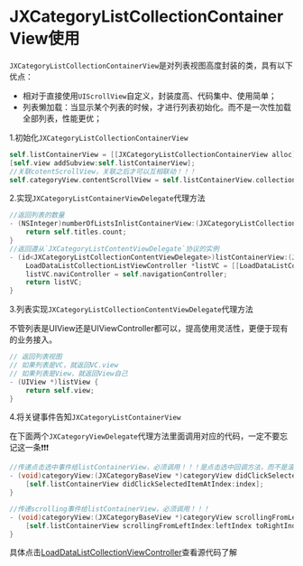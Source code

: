 # JXCategoryListCollectionContainerView使用

`JXCategoryListCollectionContainerView`是对列表视图高度封装的类，具有以下优点：
- 相对于直接使用`UIScrollView`自定义，封装度高、代码集中、使用简单；
- 列表懒加载：当显示某个列表的时候，才进行列表初始化。而不是一次性加载全部列表，性能更优；

1.初始化`JXCategoryListCollectionContainerView`
```Objective-C
self.listContainerView = [[JXCategoryListCollectionContainerView alloc] initWithDataSource:self];
[self.view addSubview:self.listContainerView];
//关联cotentScrollView，关联之后才可以互相联动！！！
self.categoryView.contentScrollView = self.listContainerView.collectionView;
```

2.实现`JXCategoryListContainerViewDelegate`代理方法
```Objective-C
//返回列表的数量
- (NSInteger)numberOfListsInlistContainerView:(JXCategoryListCollectionContainerView *)listContainerView {
    return self.titles.count;
}
//返回遵从`JXCategoryListContentViewDelegate`协议的实例
- (id<JXCategoryListCollectionContentViewDelegate>)listContainerView:(JXCategoryListContainerView *)listContainerView initListForIndex:(NSInteger)index {
    LoadDataListCollectionListViewController *listVC = [[LoadDataListCollectionListViewController alloc] init];
    listVC.naviController = self.navigationController;
    return listVC;
}
```

3.列表实现`JXCategoryListCollectionContentViewDelegate`代理方法

不管列表是UIView还是UIViewController都可以，提高使用灵活性，更便于现有的业务接入。
```Objective-C
// 返回列表视图
// 如果列表是VC，就返回VC.view
// 如果列表是View，就返回View自己
- (UIView *)listView {
    return self.view;
}
```

4.将关键事件告知`JXCategoryListContainerView`

在下面两个`JXCategoryViewDelegate`代理方法里面调用对应的代码，一定不要忘记这一条❗️❗️❗️
```Objective-C
//传递点击选中事件给listContainerView，必须调用！！！是点击选中回调方法，而不是滚动选中和通用选中方法，请注意辨别❗️❗️❗️
- (void)categoryView:(JXCategoryBaseView *)categoryView didClickSelectedItemAtIndex:(NSInteger)index {
    [self.listContainerView didClickSelectedItemAtIndex:index];
}

//传递scrolling事件给listContainerView，必须调用！！！
- (void)categoryView:(JXCategoryBaseView *)categoryView scrollingFromLeftIndex:(NSInteger)leftIndex toRightIndex:(NSInteger)rightIndex ratio:(CGFloat)ratio {
    [self.listContainerView scrollingFromLeftIndex:leftIndex toRightIndex:rightIndex ratio:ratio selectedIndex:categoryView.selectedIndex];
}
```

具体点击[LoadDataListCollectionViewController](https://github.com/pujiaxin33/JXCategoryView/blob/master/JXCategoryView/Example/LoadData/LoadDataListCollectionViewController.m)查看源代码了解